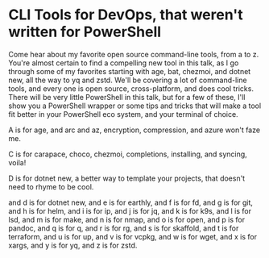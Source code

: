 # CLI Tools for DevOps, that weren't written for PowerShell

Come hear about my favorite open source command-line tools, from a to z. You're almost certain to find a compelling new tool in this talk, as I go through some of my favorites starting with age, bat, chezmoi, and dotnet new, all the way to yq and zstd. We'll be covering a lot of command-line tools, and every one is open source, cross-platform, and does cool tricks. There will be very little PowerShell in this talk, but for a few of these, I'll show you a PowerShell wrapper or some tips and tricks that will make a tool fit better in your PowerShell eco system, and your terminal of choice.

A is for age, and arc and az, encryption, compression, and azure won't faze me.

C is for carapace, choco, chezmoi, completions, installing, and syncing, voila!

D is for dotnet new, a better way to template your projects, that doesn't need to rhyme to be cool.

and d is for dotnet new, and e is for earthly, and f is for fd, and g is for git, and h is for helm, and i is for ip, and j is for jq, and k is for k9s, and l is for lsd, and m is for make, and n is for nmap, and o is for open, and p is for pandoc, and q is for q, and r is for rg, and s is for skaffold, and t is for terraform, and u is for up, and v is for vcpkg, and w is for wget, and x is for xargs, and y is for yq, and z is for zstd.
